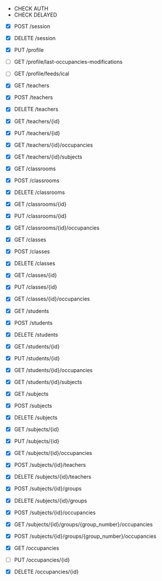 - CHECK AUTH
- CHECK DELAYED


- [x] POST   /session
- [x] DELETE /session

- [x] PUT    /profile
- [ ] GET    /profile/last-occupancies-modifications
- [ ] GET    /profile/feeds/ical

- [x] GET    /teachers
- [x] POST   /teachers
- [x] DELETE /teachers
- [x] GET    /teachers/{id}
- [x] PUT    /teachers/{id}
- [x] GET    /teachers/{id}/occupancies
- [x] GET    /teachers/{id}/subjects

- [x] GET    /classrooms
- [x] POST   /classrooms
- [x] DELETE /classrooms
- [x] GET    /classrooms/{id}
- [x] PUT    /classrooms/{id}
- [x] GET    /classrooms/{id}/occupancies

- [x] GET    /classes
- [x] POST   /classes
- [x] DELETE /classes
- [x] GET    /classes/{id}
- [x] PUT    /classes/{id}
- [x] GET    /classes/{id}/occupancies

- [x] GET    /students
- [x] POST   /students
- [x] DELETE /students
- [x] GET    /students/{id}
- [x] PUT    /students/{id}
- [x] GET    /students/{id}/occupancies
- [x] GET    /students/{id}/subjects

- [x] GET    /subjects
- [x] POST   /subjects
- [x] DELETE /subjects
- [x] GET    /subjects/{id}
- [x] PUT    /subjects/{id}
- [x] GET    /subjects/{id}/occupancies
- [x] POST   /subjects/{id}/teachers
- [x] DELETE /subjects/{id}/teachers
- [x] POST   /subjects/{id}/groups
- [x] DELETE /subjects/{id}/groups
- [x] POST   /subjects/{id}/occupancies
- [x] GET    /subjects/{id}/groups/{group_number}/occupancies
- [x] POST   /subjects/{id}/groups/{group_number}/occupancies

- [x] GET    /occupancies
- [ ] PUT    /occupancies/{id}
- [x] DELETE /occupancies/{id}
